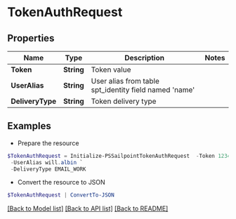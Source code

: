 # TokenAuthRequest
## Properties

Name | Type | Description | Notes
------------ | ------------- | ------------- | -------------
**Token** | **String** | Token value | 
**UserAlias** | **String** | User alias from table spt_identity field named &#39;name&#39; | 
**DeliveryType** | **String** | Token delivery type | 

## Examples

- Prepare the resource
```powershell
$TokenAuthRequest = Initialize-PSSailpointTokenAuthRequest  -Token 12345 `
 -UserAlias will.albin `
 -DeliveryType EMAIL_WORK
```

- Convert the resource to JSON
```powershell
$TokenAuthRequest | ConvertTo-JSON
```

[[Back to Model list]](../README.md#documentation-for-models) [[Back to API list]](../README.md#documentation-for-api-endpoints) [[Back to README]](../README.md)

